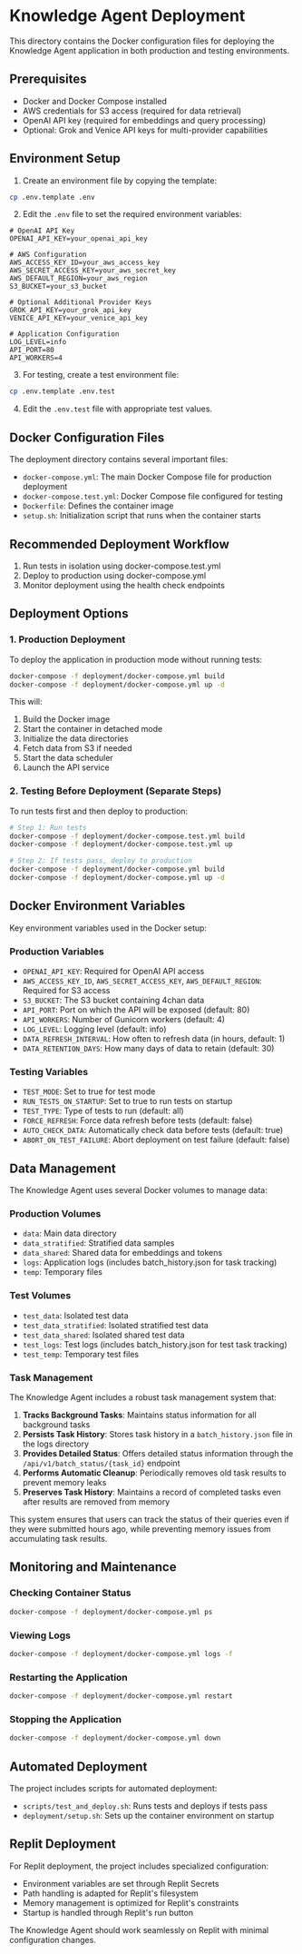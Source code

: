 # Knowledge Agent Deployment

This directory contains the Docker configuration files for deploying the Knowledge Agent application in both production and testing environments.

## Prerequisites

- Docker and Docker Compose installed
- AWS credentials for S3 access (required for data retrieval)
- OpenAI API key (required for embeddings and query processing)
- Optional: Grok and Venice API keys for multi-provider capabilities

## Environment Setup

1. Create an environment file by copying the template:

```bash
cp .env.template .env
```

2. Edit the `.env` file to set the required environment variables:

```
# OpenAI API Key
OPENAI_API_KEY=your_openai_api_key

# AWS Configuration
AWS_ACCESS_KEY_ID=your_aws_access_key
AWS_SECRET_ACCESS_KEY=your_aws_secret_key
AWS_DEFAULT_REGION=your_aws_region
S3_BUCKET=your_s3_bucket

# Optional Additional Provider Keys
GROK_API_KEY=your_grok_api_key
VENICE_API_KEY=your_venice_api_key

# Application Configuration
LOG_LEVEL=info
API_PORT=80
API_WORKERS=4
```

3. For testing, create a test environment file:

```bash
cp .env.template .env.test
```

4. Edit the `.env.test` file with appropriate test values.

## Docker Configuration Files

The deployment directory contains several important files:

- `docker-compose.yml`: The main Docker Compose file for production deployment
- `docker-compose.test.yml`: Docker Compose file configured for testing
- `Dockerfile`: Defines the container image
- `setup.sh`: Initialization script that runs when the container starts

## Recommended Deployment Workflow
1. Run tests in isolation using docker-compose.test.yml
2. Deploy to production using docker-compose.yml
3. Monitor deployment using the health check endpoints

## Deployment Options

### 1. Production Deployment

To deploy the application in production mode without running tests:

```bash
docker-compose -f deployment/docker-compose.yml build
docker-compose -f deployment/docker-compose.yml up -d
```

This will:
1. Build the Docker image
2. Start the container in detached mode
3. Initialize the data directories
4. Fetch data from S3 if needed
5. Start the data scheduler
6. Launch the API service

### 2. Testing Before Deployment (Separate Steps)

To run tests first and then deploy to production:

```bash
# Step 1: Run tests
docker-compose -f deployment/docker-compose.test.yml build
docker-compose -f deployment/docker-compose.test.yml up

# Step 2: If tests pass, deploy to production
docker-compose -f deployment/docker-compose.yml build
docker-compose -f deployment/docker-compose.yml up -d
```

## Docker Environment Variables

Key environment variables used in the Docker setup:

### Production Variables
- `OPENAI_API_KEY`: Required for OpenAI API access
- `AWS_ACCESS_KEY_ID`, `AWS_SECRET_ACCESS_KEY`, `AWS_DEFAULT_REGION`: Required for S3 access
- `S3_BUCKET`: The S3 bucket containing 4chan data
- `API_PORT`: Port on which the API will be exposed (default: 80)
- `API_WORKERS`: Number of Gunicorn workers (default: 4)
- `LOG_LEVEL`: Logging level (default: info)
- `DATA_REFRESH_INTERVAL`: How often to refresh data (in hours, default: 1)
- `DATA_RETENTION_DAYS`: How many days of data to retain (default: 30)

### Testing Variables
- `TEST_MODE`: Set to true for test mode
- `RUN_TESTS_ON_STARTUP`: Set to true to run tests on startup
- `TEST_TYPE`: Type of tests to run (default: all)
- `FORCE_REFRESH`: Force data refresh before tests (default: false)
- `AUTO_CHECK_DATA`: Automatically check data before tests (default: true)
- `ABORT_ON_TEST_FAILURE`: Abort deployment on test failure (default: false)

## Data Management

The Knowledge Agent uses several Docker volumes to manage data:

### Production Volumes
- `data`: Main data directory
- `data_stratified`: Stratified data samples
- `data_shared`: Shared data for embeddings and tokens
- `logs`: Application logs (includes batch_history.json for task tracking)
- `temp`: Temporary files

### Test Volumes
- `test_data`: Isolated test data
- `test_data_stratified`: Isolated stratified test data
- `test_data_shared`: Isolated shared test data
- `test_logs`: Test logs (includes batch_history.json for test task tracking)
- `test_temp`: Temporary test files

### Task Management

The Knowledge Agent includes a robust task management system that:

1. **Tracks Background Tasks**: Maintains status information for all background tasks
2. **Persists Task History**: Stores task history in a `batch_history.json` file in the logs directory
3. **Provides Detailed Status**: Offers detailed status information through the `/api/v1/batch_status/{task_id}` endpoint
4. **Performs Automatic Cleanup**: Periodically removes old task results to prevent memory leaks
5. **Preserves Task History**: Maintains a record of completed tasks even after results are removed from memory

This system ensures that users can track the status of their queries even if they were submitted hours ago, while preventing memory issues from accumulating task results.

## Monitoring and Maintenance

### Checking Container Status

```bash
docker-compose -f deployment/docker-compose.yml ps
```

### Viewing Logs

```bash
docker-compose -f deployment/docker-compose.yml logs -f
```

### Restarting the Application

```bash
docker-compose -f deployment/docker-compose.yml restart
```

### Stopping the Application

```bash
docker-compose -f deployment/docker-compose.yml down
```

## Automated Deployment

The project includes scripts for automated deployment:

- `scripts/test_and_deploy.sh`: Runs tests and deploys if tests pass
- `deployment/setup.sh`: Sets up the container environment on startup

## Replit Deployment

For Replit deployment, the project includes specialized configuration:

- Environment variables are set through Replit Secrets
- Path handling is adapted for Replit's filesystem
- Memory management is optimized for Replit's constraints
- Startup is handled through Replit's run button

The Knowledge Agent should work seamlessly on Replit with minimal configuration changes.